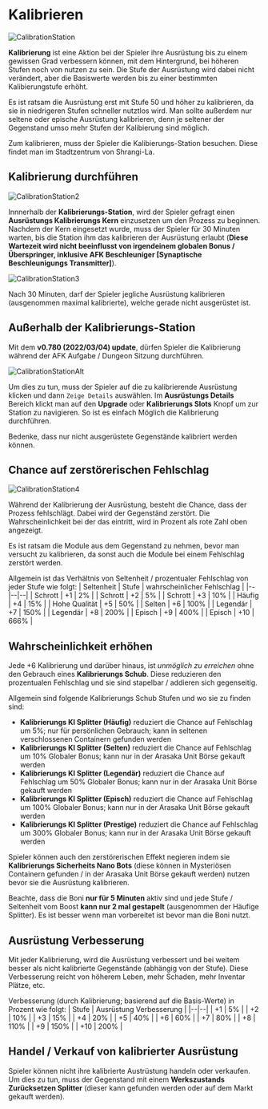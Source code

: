 # Kalibrieren
![CalibrationStation](/resources/mobile-tutorial/CalibrationStation.png)

**Kalibrierung**  ist eine Aktion bei der Spieler ihre Ausrüstung bis zu einem gewissen Grad verbessern können, mit dem Hintergrund, bei höheren Stufen noch von nutzen zu sein. Die Stufe der Ausrüstung wird dabei nicht verändert, aber die Basiswerte werden bis zu einer bestimmten Kalibierungstufe erhöht.

Es ist ratsam die Ausrüstung erst mit Stufe 50 und höher zu kalibrieren, da sie in niedrigeren Stufen schneller nutztlos wird. Man sollte außerdem nur seltene oder epische Ausrüstung kalibrieren, denn je seltener der Gegenstand umso mehr Stufen der Kalibierung sind möglich.

Zum kalibrieren, muss der Spieler die Kalibierungs-Station besuchen. Diese findet man im Stadtzentrum von Shrangi-La.

## Kalibrierung durchführen
![CalibrationStation2](/resources/mobile-tutorial/CalibrationStation2.png)

Innnerhalb der **Kalibrierungs-Station**, wird der Spieler gefragt einen **Ausrüstungs Kalibrierungs Kern** einzusetzen um den Prozess zu beginnen. Nachdem der Kern eingesetzt wurde, muss der Spieler für 30 Minuten warten, bis die Station ihm das kalibrieren der Ausrüstung erlaubt (**Diese Wartezeit wird nicht beeinflusst von irgendeinem globalen Bonus / Überspringer, inklusive AFK Beschleuniger [Synaptische Beschleunigungs Transmitter]**).

![CalibrationStation3](/resources/mobile-tutorial/CalibrationStation3.png)

Nach 30 Minuten, darf der Spieler jegliche Ausrüstung kalibrieren (ausgenommen maximal kalibrierte), welche gerade nicht ausgerüstet ist.

## Außerhalb der Kalibrierungs-Station

Mit dem **v0.780 (2022/03/04) update**, dürfen Spieler die Kalibrierung während der AFK Aufgabe / Dungeon Sitzung durchführen.

![CalibrationStationAlt](/resources/mobile-tutorial/CalibrationStationAlt.png)

Um dies zu tun, muss der Spieler auf die zu kalibrierende Ausrüstung klicken und dann `Zeige Details` auswählen. Im **Ausrüstungs Details** Bereich klickt man auf den **Upgrade** oder **Kalibrierungs Slots** Knopf um zur Station zu navigieren. So ist es einfach Möglich die Kalibrierung durchführen.

Bedenke, dass nur nicht ausgerüstete Gegenstände kalibriert werden können.

## Chance auf zerstörerischen Fehlschlag

![CalibrationStation4](/resources/mobile-tutorial/CalibrationStation4.png)

Während der Kalibrierung der Ausrüstung, besteht die Chance, dass der Prozess fehlschlägt. Dabei wird der Gegenständ zerstört. Die Wahrscheinlichkeit bei der das eintritt, wird in Prozent als rote Zahl oben angezeigt.

Es ist ratsam die Module aus dem Gegenstand zu nehmen, bevor man versucht zu kalibrieren, da sonst auch die Module bei einem Fehlschlag zerstört werden.

Allgemein ist das Verhältnis von Seltenheit / prozentualer Fehlschlag von jeder Stufe wie folgt:
| Seltenheit | Stufe | wahrscheinlicher Fehlschlag |
|--|--|--|
| Schrott | +1 | 2% |
| Schrott | +2 | 5% |
| Schrott | +3 | 10% |
| Häufig | +4 | 15% |
| Hohe Qualität | +5 | 50% |
| Selten | +6 | 100% |
| Legendär | +7 | 150% |
| Legendär | +8 | 200% |
| Episch | +9 | 400% |
| Episch | +10 | 666% |

## Wahrscheinlichkeit erhöhen
Jede +6 Kalibrierung und darüber hinaus, ist *unmöglich zu erreichen* ohne den Gebrauch eines **Kalibrierungs Schub**. Diese reduzieren den prozentualen Fehlschlag und sie sind stapelbar / addieren sich gegenseitig.

Allgemein sind folgende Kalibrierungs Schub Stufen und wo sie zu finden sind:
- **Kalibrierungs KI Splitter (Häufig)** reduziert die Chance auf Fehlschlag um 5%; nur für persönlichen Gebrauch; kann in seltenen verschlossenen Containern gefunden werden
- **Kalibrierungs KI Splitter (Selten)** reduziert die Chance auf Fehlschlag um 10% Globaler Bonus; kann nur in der Arasaka Unit Börse gekauft werden
- **Kalibrierungs KI Splitter (Legendär)** reduziert die Chance auf Fehlschlag um 50% Globaler Bonus; kann nur in der Arasaka Unit Börse gekauft werden
- **Kalibrierungs KI Splitter (Episch)** reduziert die Chance auf Fehlschlag um 100% Globaler Bonus; kann nur in der Arasaka Unit Börse gekauft werden
- **Kalibrierungs KI Splitter (Prestige)** reduziert die Chance auf Fehlschlag um 300% Globaler Bonus; kann nur in der Arasaka Unit Börse gekauft werden

Spieler können auch den zerstörerischen Effekt negieren indem sie **Kalibrierungs Sicherheits Nano Bots** (diese können in Mysteriösen Containern gefunden / in der Arasaka Unit Börse gekauft werden) nutzen bevor sie die Ausrüstung kalibrieren.

Beachte, dass die Boni **nur für 5 Minuten** aktiv sind und jede Stufe / Seltenheit vom Boost **kann nur 2 mal gestapelt** (ausgenommen der Häufige Splitter). Es ist besser wenn man vorbereitet ist bevor man die Boni nutzt.

## Ausrüstung Verbesserung
Mit jeder Kalibrierung, wird die Ausrüstung verbessert und bei weitem besser als nicht kalibrierte Gegenstände (abhängig von der Stufe). Diese Verbesserung reicht von höherem Leben, mehr Schaden, mehr Inventar Plätze, etc.

Verbesserung (durch Kalibrierung; basierend auf die Basis-Werte) in Prozent wie folgt:
| Stufe | Ausrüstung Verbesserung |
|--|--|
| +1 | 5% |
| +2 | 10% |
| +3 | 15% |
| +4 | 20% |
| +5 | 40% |
| +6 | 60% |
| +7 | 80% |
| +8 | 110% |
| +9 | 150% |
| +10 | 200% |


##  Handel / Verkauf von kalibrierter Ausrüstung
Spieler können nicht ihre kalibrierte Austrüstung handeln oder verkaufen. Um dies zu tun, muss der Gegenstand mit einem **Werkszustands Zurücksetzen Splitter** (dieser kann gefunden werden oder auf dem Markt gekauft werden).
